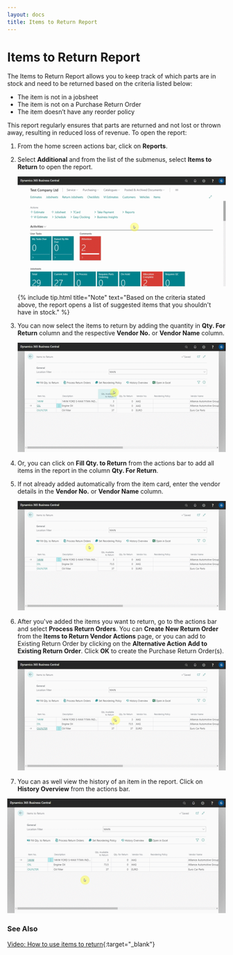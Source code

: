 ```yaml
---
layout: docs
title: Items to Return Report 
---
```


# Items to Return Report 
The Items to Return Report allows you to keep track of which parts are in stock and need to be returned based on the criteria listed below:
- The item is not in a jobsheet
- The item is not on a Purchase Return Order
- The item doesn’t have any reorder policy

This report regularly ensures that parts are returned and not lost or thrown away, resulting in reduced loss of revenue. To open the report:

1. From the home screen actions bar, click on **Reports**.
2. Select **Additional** and from the list of the submenus, select **Items to Return** to open the report.

    ![](media/garagehive-items-to-return1.gif)

    {% include tip.html title="Note" text="Based on the criteria stated above, the report opens a list of suggested items that you shouldn't have in stock." %}

3. You can now select the items to return by adding the quantity in **Qty. For Return** column and the respective **Vendor No.** or **Vendor Name** column.

    ![](media/garagehive-items-to-return2.gif)

4. Or, you can click on **Fill Qty. to Return** from the actions bar to add all items in the report in the column **Qty. For Return**. 
5. If not already added automatically from the item card, enter the vendor details in the **Vendor No.** or **Vendor Name** column.

    ![](media/garagehive-items-to-return3.gif)

6. After you've added the items you want to return, go to the actions bar and select **Process Return Orders**. You can **Create New Return Order** from the **Items to Return Vendor Actions** page, or you can add to Existing Return Order by clicking on the **Alternative Action** **Add to Existing Return Order**. Click **OK** to create the Purchase Return Order(s).

    ![](media/garagehive-items-to-return4.gif)

7. You can as well view the history of an item in the report. Click on **History Overview** from the actions bar.

![](media/garagehive-items-to-return5.gif)

### **See Also**

[Video: How to use items to return](https://www.youtube.com/watch?v=WH-hKLISWds){:target="_blank"}


